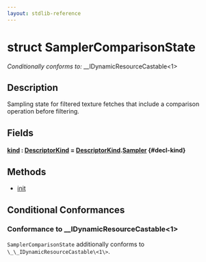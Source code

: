 ```yaml
---
layout: stdlib-reference
---
```


# struct SamplerComparisonState

*Conditionally conforms to:* \_\_IDynamicResourceCastable\<1\>

## Description

Sampling state for filtered texture fetches that include a comparison operation before filtering.


## Fields

#### [kind](/stdlib-reference/types/samplercomparisonstate-07h/kind) : [DescriptorKind](/stdlib-reference/types/descriptorkind-0a/index) = [DescriptorKind](/stdlib-reference/types/descriptorkind-0a/index)\.[Sampler](/stdlib-reference/types/descriptorkind-0a/index#decl-Sampler) {#decl-kind}

## Methods

* [init](/stdlib-reference/types/samplercomparisonstate-07h/init)

## Conditional Conformances

### Conformance to \_\_IDynamicResourceCastable\<1\>
`SamplerComparisonState` additionally conforms to `\_\_IDynamicResourceCastable\<1\>`.
